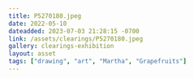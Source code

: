 ```yaml
---
title: P5270180.jpeg
date: 2022-05-10
dateadded: 2023-07-03 21:28:15 -0700
link: /assets/clearings/P5270180.jpeg
gallery: clearings-exhibition
layout: asset
tags: ["drawing", "art", "Martha", "Grapefruits"]
--- 
```

